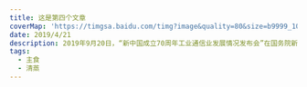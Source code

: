 ```yaml
---
title: 这是第四个文章
coverMap: 'https://timgsa.baidu.com/timg?image&quality=80&size=b9999_10000&sec=1569242028339&di=8b801ba122897583661263c5dbf92c8f&imgtype=0&src=http%3A%2F%2F5b0988e595225.cdn.sohucs.com%2Fimages%2F20180912%2F56fc05e2e3a44f6eabb52556e511c3f8.jpeg'
date: 2019/4/21
description: 2019年9月20日，“新中国成立70周年工业通信业发展情况发布会”在国务院新闻办举行，70年来，工业通信业技术创新能力大幅提升，5G标准必要专利数量全球第一。同一时间，中国移动5G+创新合作大会在北京举办，中国移动发布5G业务发展策略，中国移动5G商用预约活动也全面上线。
tags:
  - 主食
  - 清蒸
---
```

